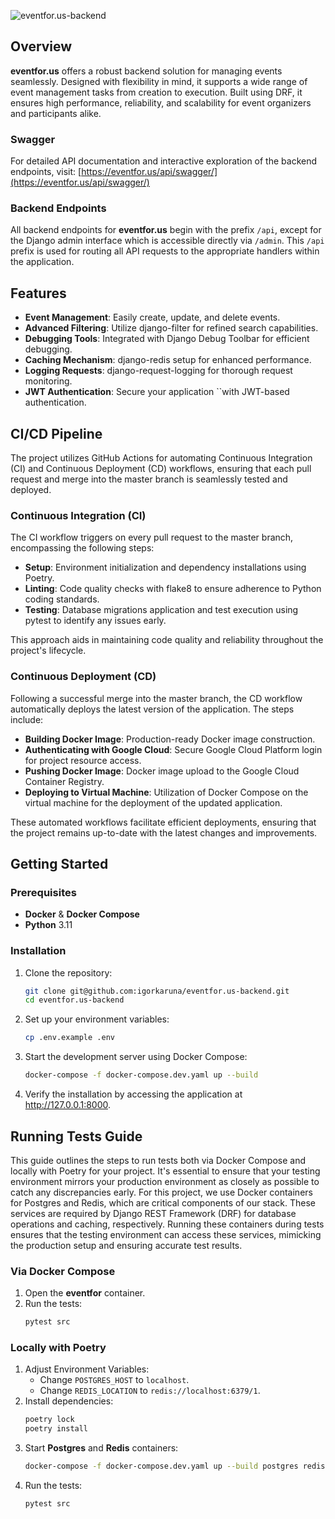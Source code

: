 
![eventfor.us-backend](https://github.com/igorkaruna/eventfor.us-backend/assets/88438873/3af683ca-c695-4f13-a57e-242cd9ee88f1)

## Overview

**eventfor.us** offers a robust backend solution for managing events seamlessly. Designed with flexibility in mind, it supports a wide range of event management tasks from creation to execution. Built using DRF, it ensures high performance, reliability, and scalability for event organizers and participants alike.

### Swagger
For detailed API documentation and interactive exploration of the backend endpoints, visit:
[https://eventfor.us/api/swagger/](https://eventfor.us/api/swagger/)

### Backend Endpoints
All backend endpoints for **eventfor.us** begin with the prefix `/api`, except for the Django admin interface which is accessible directly via `/admin`. This `/api` prefix is used for routing all API requests to the appropriate handlers within the application.

## Features

- **Event Management**: Easily create, update, and delete events.
- **Advanced Filtering**: Utilize django-filter for refined search capabilities.
- **Debugging Tools**: Integrated with Django Debug Toolbar for efficient debugging.
- **Caching Mechanism**: django-redis setup for enhanced performance.
- **Logging Requests**: django-request-logging for thorough request monitoring.
- **JWT Authentication**: Secure your application ``with JWT-based authentication.

## CI/CD Pipeline

The project utilizes GitHub Actions for automating Continuous Integration (CI) and Continuous Deployment (CD) workflows, ensuring that each pull request and merge into the master branch is seamlessly tested and deployed.

### Continuous Integration (CI)

The CI workflow triggers on every pull request to the master branch, encompassing the following steps:

- **Setup**: Environment initialization and dependency installations using Poetry.
- **Linting**: Code quality checks with flake8 to ensure adherence to Python coding standards.
- **Testing**: Database migrations application and test execution using pytest to identify any issues early.

This approach aids in maintaining code quality and reliability throughout the project's lifecycle.

### Continuous Deployment (CD)

Following a successful merge into the master branch, the CD workflow automatically deploys the latest version of the application. The steps include:

- **Building Docker Image**: Production-ready Docker image construction.
- **Authenticating with Google Cloud**: Secure Google Cloud Platform login for project resource access.
- **Pushing Docker Image**: Docker image upload to the Google Cloud Container Registry.
- **Deploying to Virtual Machine**: Utilization of Docker Compose on the virtual machine for the deployment of the updated application.

These automated workflows facilitate efficient deployments, ensuring that the project remains up-to-date with the latest changes and improvements.

## Getting Started

### Prerequisites

- **Docker** & **Docker Compose**
- **Python** 3.11

### Installation

1. Clone the repository:
   ```sh
   git clone git@github.com:igorkaruna/eventfor.us-backend.git
   cd eventfor.us-backend

2. Set up your environment variables:
   ```sh
   cp .env.example .env

3. Start the development server using Docker Compose:
   ```sh
   docker-compose -f docker-compose.dev.yaml up --build

4. Verify the installation by accessing the application at http://127.0.0.1:8000.

## Running Tests Guide
This guide outlines the steps to run tests both via Docker Compose and locally with Poetry for your project. It's essential to ensure that your testing environment mirrors your production environment as closely as possible to catch any discrepancies early. For this project, we use Docker containers for Postgres and Redis, which are critical components of our stack. These services are required by Django REST Framework (DRF) for database operations and caching, respectively. Running these containers during tests ensures that the testing environment can access these services, mimicking the production setup and ensuring accurate test results.

### Via Docker Compose

1. Open the **eventfor** container.
2. Run the tests:
   ```sh
   pytest src

### Locally with Poetry

1. Adjust Environment Variables:
   - Change `POSTGRES_HOST` to `localhost`.
   - Change `REDIS_LOCATION` to `redis://localhost:6379/1`.
2. Install dependencies:
   ```sh
   poetry lock
   poetry install
3. Start **Postgres** and **Redis** containers:
   ```sh
   docker-compose -f docker-compose.dev.yaml up --build postgres redis
4. Run the tests:
   ```sh
   pytest src
